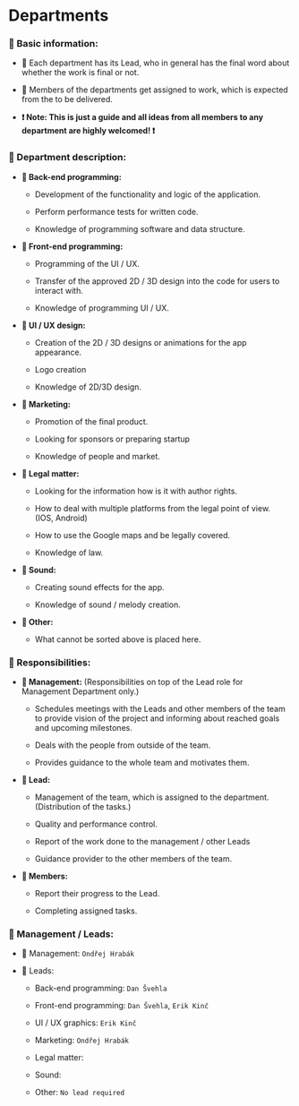 # Departments

### 🔶 Basic information:

-   🔷 Each department has its Lead, who in general has the final word
    about whether the work is final or not.

-   🔷 Members of the departments get assigned to work, which is expected
    from the to be delivered.

-   **❗️ Note: This is just a guide and all ideas from all members to any
    department are highly welcomed! ❗️**

### 🔶 Department description:

-   **🔷 Back-end programming:**

    -   Development of the functionality and logic of the application.

    -   Perform performance tests for written code.

    -   Knowledge of programming software and data structure.

-   **🔷 Front-end programming:**

    -   Programming of the UI / UX.

    -   Transfer of the approved 2D / 3D design into the code for users
        to interact with.

    -   Knowledge of programming UI / UX.

-   **🔷 UI / UX design:**

    -   Creation of the 2D / 3D designs or animations for the app
        appearance.

    -   Logo creation

    -   Knowledge of 2D/3D design.

-   **🔷 Marketing:**

    -   Promotion of the final product.

    -   Looking for sponsors or preparing startup

    -   Knowledge of people and market.

-   **🔷 Legal matter:**

    -   Looking for the information how is it with author rights.

    -   How to deal with multiple platforms from the legal point of
        view. (IOS, Android)

    -   How to use the Google maps and be legally covered.

    -   Knowledge of law.

-   **🔷 Sound:**

    -   Creating sound effects for the app.

    -   Knowledge of sound / melody creation.

-   **🔷 Other:**

    -   What cannot be sorted above is placed here.

### 🔶 Responsibilities:

-   **🔷 Management:** (Responsibilities on top of the Lead role for
    Management Department only.)

    -   Schedules meetings with the Leads and other members of the team
        to provide vision of the project and informing about reached
        goals and upcoming milestones.

    -   Deals with the people from outside of the team.

    -   Provides guidance to the whole team and motivates them.

-   **🔷 Lead:**

    -   Management of the team, which is assigned to the department.
        (Distribution of the tasks.)

    -   Quality and performance control.

    -   Report of the work done to the management / other Leads

    -   Guidance provider to the other members of the team.

-   **🔷 Members:**

    -   Report their progress to the Lead.

    -   Completing assigned tasks.

### 🔶 Management / Leads:

-   🔷 Management: `Ondřej Hrabák`

-   🔷 Leads:

    -   Back-end programming: `Dan Švehla`

    -   Front-end programming: `Dan Švehla`, `Erik Kinč`

    -   UI / UX graphics: `Erik Kinč`

    -   Marketing: `Ondřej Hrabák`

    -   Legal matter:

    -   Sound:

    -   Other: `No lead required`
